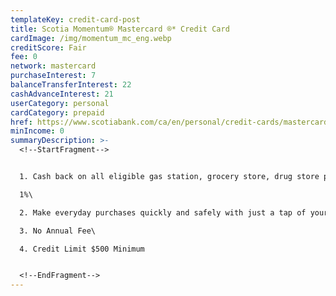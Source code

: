 ```yaml
---
templateKey: credit-card-post
title: Scotia Momentum® Mastercard ®* Credit Card
cardImage: /img/momentum_mc_eng.webp
creditScore: Fair
fee: 0
network: mastercard
purchaseInterest: 7
balanceTransferInterest: 22
cashAdvanceInterest: 21
userCategory: personal
cardCategory: prepaid
href: https://www.scotiabank.com/ca/en/personal/credit-cards/mastercard/momentum-card.html
minIncome: 0
summaryDescription: >-
  <!--StartFragment-->


  1. Cash back on all eligible gas station, grocery store, drug store purchases and recurring payments.\

  1%\

  2. Make everyday purchases quickly and safely with just a tap of your contactless-enabled Mastercard or device\

  3. No Annual Fee\

  4. Credit Limit $500 Minimum


  <!--EndFragment-->
---
```

